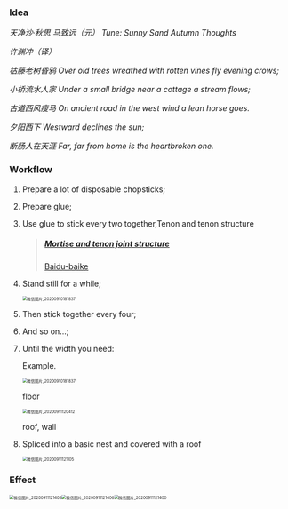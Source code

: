 ### Idea

*天净沙·秋思 马致远（元）*
*Tune: Sunny Sand*
*Autumn Thoughts*

*许渊冲（译）*

*枯藤老树昏鸦*
*Over old trees wreathed with rotten vines fly evening crows;*　　

*小桥流水人家*
*Under a small bridge near a cottage a stream flows;*

*古道西风瘦马*
*On ancient road in the west wind a lean horse goes.*

*夕阳西下*
*Westward declines the sun;*

*断肠人在天涯*
*Far, far from home is the heartbroken one.*

### Workflow

1. Prepare a lot of disposable chopsticks;

2. Prepare glue;

3. Use glue to stick every two together,Tenon and tenon structure

   > ##### [Mortise and tenon joint structure](https://www.jianshu.com/p/28113861a792)
   >
   > [Baidu-baike](https://baike.baidu.com/item/%E6%A6%AB%E5%8D%AF%E7%BB%93%E6%9E%84/5187888?fr=aladdin)

4. Stand still for a while;

   <img src="http://qn.minwk.top/img/微信图片_20200910181837.jpg" alt="微信图片_20200910181837" style="zoom: 50%;" />

5. Then stick together every four;

6. And so on...;

7. Until the width you need:

   Example.

   <img src="http://qn.minwk.top/img/微信图片_20200910181837.jpg" alt="微信图片_20200910181837" style="zoom: 50%;" />

   floor

   <img src="http://qn.minwk.top/img/微信图片_20200911120412.jpg" alt="微信图片_20200911120412" style="zoom:50%;" />

   roof, wall

8. Spliced into a basic nest and covered with a roof

   <img src="http://qn.minwk.top/img/微信图片_20200911121105.jpg" alt="微信图片_20200911121105" style="zoom:50%;" />

### Effect

<img src="http://qn.minwk.top/img/微信图片_20200911121403.jpg" alt="微信图片_20200911121403" style="zoom:50%;" /><img src="http://qn.minwk.top/img/微信图片_20200911121406.jpg" alt="微信图片_20200911121406" style="zoom:50%;" /><img src="http://qn.minwk.top/img/微信图片_20200911121400.jpg" alt="微信图片_20200911121400" style="zoom:50%;" />